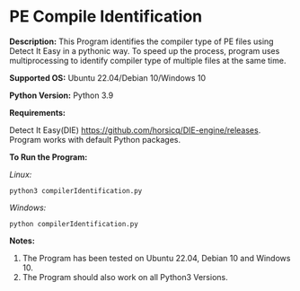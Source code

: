 # PE Compile Identification

**Description:** This Program identifies the compiler type of PE files using Detect It Easy in a pythonic way. To speed up the process, program uses multiprocessing to identify compiler type of multiple files at the same time.

**Supported OS:** Ubuntu 22.04/Debian 10/Windows 10

**Python Version:** Python 3.9

**Requirements:**

Detect It Easy(DIE) <https://github.com/horsicq/DIE-engine/releases>.
Program works with default Python packages.

**To Run the Program:**

*Linux:*

```shell
python3 compilerIdentification.py
```

*Windows:*

```shell
python compilerIdentification.py
```

**Notes:**  

1. The Program has been tested on Ubuntu 22.04, Debian 10 and Windows 10.
2. The Program should also work on all Python3 Versions.
